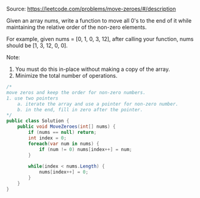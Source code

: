 Source: https://leetcode.com/problems/move-zeroes/#/description

Given an array nums, write a function to move all 0's to the end of it while maintaining the relative order of the non-zero elements.

For example, given nums = [0, 1, 0, 3, 12], after calling your function, nums should be [1, 3, 12, 0, 0].

Note:

1. You must do this in-place without making a copy of the array.
2. Minimize the total number of operations.
    
```c#
/*
move zeros and keep the order for non-zero numbers.
1. use two pointers
    a. iterate the array and use a pointer for non-zero number.
    b. in the end, fill in zero after the pointer.
*/
public class Solution {
    public void MoveZeroes(int[] nums) {
        if (nums == null) return;
        int index = 0;
        foreach(var num in nums) {
            if (num != 0) nums[index++] = num;
        }
        
        while(index < nums.Length) {
            nums[index++] = 0;
        }
    }
}
```
